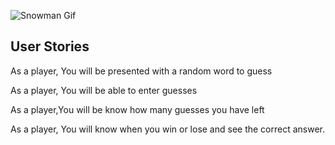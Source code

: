 ![Snowman Gif](./snowman.gif)


## User Stories

As a player, You will be presented with a random word to guess

 As a player, You will be able to enter guesses


As a player,You will be know how many guesses you have left


 As a player, You will know when you win or lose and see the correct answer.




